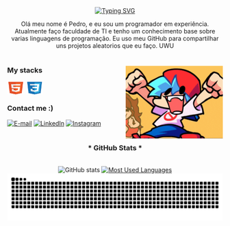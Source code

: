 <div align = "center">
 <a href="https://git.io/typing-svg"><img src="https://readme-typing-svg.demolab.com?  font=Fira+Code&pause=1000&width=435&lines=Hello!+Welcome+to+my+profile+%3A)" alt="Typing SVG" />
 </a>
</div>

<p align = "center">Olá meu nome é Pedro, e eu sou um programador em experiência. Atualmente faço faculdade de TI e tenho um conhecimento base sobre varias linguagens de programação. Eu uso meu GitHub para compartilhar uns projetos aleatorios que eu faço. UWU</p>

#

<img align="right" alt="" height="170px" src="src/gif/fnf-friday-night-funkin.gif">

<h3>My stacks</h3>

<div style="display: inline_block">
  <img align="center" alt="HTML" height="30" width="40" src="https://raw.githubusercontent.com/devicons/devicon/master/icons/html5/html5-original.svg">
  <img align="center" alt="CSS" height="30" width="40" src="https://raw.githubusercontent.com/devicons/devicon/master/icons/css3/css3-original.svg">
</div>
 
<h3>Contact me :)</h3>
 
[![E-mail](https://img.shields.io/badge/-Email-000?style=for-the-badge&logo=microsoft-outlook&logoColor=FF00F6&color:FFF)](p.abenini05@gmail.com)
[![LinkedIn](https://img.shields.io/badge/-LinkedIn-000?style=for-the-badge&logo=linkedin&logoColor=FF00F6&color:FFF)](https://www.linkedin.com/in/pedro-benini-75024833a/)
[![Instagram](https://img.shields.io/badge/-Instagram-000?style=for-the-badge&logo=instagram&logoColor=FF00F6&color:FFF)](https://www.instagram.com/pabenini1/)



#

<div style="text-align: center;" align="center">
  <h3>* GitHub Stats *</h3>
  <br>
  <img src="https://github-readme-stats-git-masterrstaa-rickstaa.vercel.app/api?username=pabenini&hide_title=true&show_icons=true&include_all_commits=false&count_private=true&line_height=25&hide=issues&bg_color=000&title_color=FF00F6&text_color=FFF&border_radius=3&border_color=36123c&icon_color=FF00F6&theme=jolly" alt="GitHub stats">

  <a href="https://github.com/pabenini/github-readme-stats">
    <img src="https://github-readme-stats-git-masterrstaa-rickstaa.vercel.app/api/top-langs/?username=pabenini&line_height=10&card_width=290&layout=compact&hide_title=false&count_private=true&langs_count=4&show_icons=true&title_color=FF00F6&hide=html,scss,less&bg_color=000&text_color=8B8B8B&border_radius=3&border_color=561760&count_private=true" alt="Most Used Languages">
  </a>
</div>

<picture align="center">
  <source media="(prefers-color-scheme: dark)" srcset="https://raw.githubusercontent.com/pabenini/pabenini/output/github-contribution-grid-snake-dark.svg">
  <source media="(prefers-color-scheme: light)" srcset="https://raw.githubusercontent.com/pabenini/pabenini/output/github-contribution-grid-snake-dark.svg">
  <img align="center" alt="github contribution grid snake animation" src="https://raw.githubusercontent.com/pabenini/pabenini/output/github-contribution-grid-snake.svg">
</picture>
